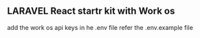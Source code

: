 ## LARAVEL React startr kit with Work os



add the work os api keys in he .env file refer the .env.example file 
